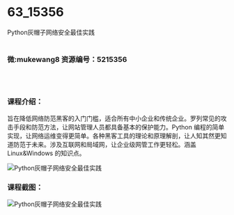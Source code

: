 # 63_15356
Python灰帽子网络安全最佳实践
<br/></br>
<h3>微:mukewang8 资源编号：5215356</h3>
<br/></br>
<h3>课程介绍：</h3>
<p>旨在降低网络防范黑客的入门门槛，适合所有中小企业和传统企业。罗列常见的攻击手段和防范方法，让网站管理人员都具备基本的保护能力。Python 编程的简单实现，让网络运维变得更简单。各种黑客工具的理论和原理解剖，让人知其然更知道防范于未来。涉及互联网和局域网，让企业级网管工作更轻松。涵盖Linux&amp;Windows 的知识点。</p>
<p><img src="https://www.ko996.com/wp-content/uploads/img/2020/09/2-47-300x155.png" alt="Python灰帽子网络安全最佳实践"></p>
<div class="info-desc">
<h3>课程截图：</h3>
<p><img src="https://www.ko996.com/wp-content/uploads/img/2020/09/1-45.png" alt="Python灰帽子网络安全最佳实践"></p>
<p>&nbsp;</p>


			
</div>
